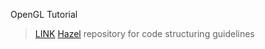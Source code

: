 OpenGL Tutorial
> [LINK](https://learnopengl.com/)
> [Hazel](https://github.com/TheCherno/Hazel) repository for code structuring guidelines

